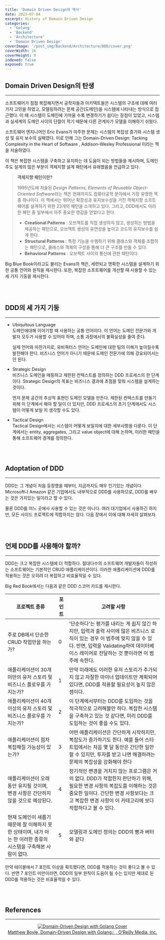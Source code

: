 ```yaml
---
title: 'Domain Driven Design의 역사'
date: 2023-07-04
excerpt: History of Domain Driven Design
categories:
  - 'Golang'
  - 'Backend'
  - 'Architecture'
  - 'Domain Driven Design'
coverImage: '/post_img/Backend/Architecture/DDD/cover.png'
coverWidth: 16
coverHeight: 9
indexed: false
exposed: true
---
```


<script>
  import Image from '$lib/components/Image.svelte';
</script>

## Domain Driven Design의 탄생

---

소프트웨어가 점점 복잡해지면서 공학자들과 아키텍트들은 시스템의 구조에 대해 여러 가지 고민을 하였고,
모델링하려는 문제 공간(도메인)을 시스템에 나타내는 방식으로 접근했다.
이 때 시스템이 도메인에 가까울 수록 변경하기가 쉽다는 장점이 있었고, 시스템과 실세계의 도메인 사이의 단절이 적기 때문에 다른 관계자가 모델을 이해하기 쉬웠다.

소프트웨어 엔지니어인 Eric Evans가 마주한 문제는 시스템의 복잡성 증가와 시스템 생성 및 유지 보수의 실패였다.
이로 인해 그는 Domain-Driven Design: Tacking Complexity in the Heart of Software , Addison-Wesley Professional 이라는 책을 저술하였다.

이 책은 복잡한 시스템을 구축하고 유지하는 데 도움이 되는 방법들을 제시하며, 도메인 주도 설계의 많은 부분이 객체지향 설계 패턴에서 유래했음을 언급하고 있다.

> **객체지향 패턴이란?**
>
> 1995년도에 저술된 *Design Patterns, Elements of Reusable Object-Oriented Software*라는 책은 현재까지도 컴퓨터공학 분야에서 가장 유명한 책 중 하나이다.
> 이 책에서는 뛰어난 확장성과 유지보수성을 가진 객체지향 소프트웨어를 설계하기 위한 23개의 패턴을 소개하고 있다.
> 그리고, DDD에서도 이러한 패턴 중 일부에서 아주 중요한 영감을 얻었다고 한다.
>
> - **Creational Patterns** : 오브젝트를 직접 생성하지 않고, 생성하는 방법을 제공하는 패턴으로, 오브젝트 생성의 유연성을 높이고 코드의 유지보수를 쉽게 한다.
> - **Structural Patterns** : 특정 기능을 수행하기 위해 클래스와 객체를 조합하는 패턴으로, 클래스와 객체의 구성을 통해 더 큰 구조를 만들 수 있다.
> - **Behavioral Patterns** : 오브젝트 사이의 통신에 관한 패턴이다.

Big Blue Book이라고도 불리는 Evans의 책은, 세련되고 명확한 시스템을 설계하기 위한 공통 언어와 원칙을 제시한다.
또한, 복잡한 소프트웨어를 개선할 때 사용할 수 있는 세 가지 기둥을 제시한다.

<br><br>

## DDD의 세 가지 기둥

---

- Ubiquitous Language  
  도메인에대해 이야기할 때 사용하는 공통 언어이다.
  이 언어는 도메인 전문가와 개발자 모두가 사용할 수 있어야 하며, 소통 과정에서의 불확실성을 줄여 준다.

  실제 언어와 마찬가지로, 유비쿼터스 언어는 도메인에 대한 팀의 이해가 높아질수록 발전해야 한다.
  비즈니스 언어가 아니기 때문에 도메인 전문가에 의해 강요되어서는 안 된다.

- Strategic Design  
  비즈니스 도메인을 매핑하고 제한된 컨텍스트를 정의하는 DDD 프로세스의 한 단계이다.
  Strategic Design의 목표는 비즈니스 결과에 초점을 맞춰 시스템을 설계하는 것이다.

  먼저 문제 공간의 추상적 표현인 도메인 모델을 만든다.
  제한된 컨텍스트를 만들기 위해 이 단계에서 해야 할 일이 더 있지만,
  DDD 프로세스의 초기 단계에서도 시스템이 어떻게 보일 지 생각할 수도 있다.

- Tactical Design  
  Tactical Design에서는 시스템이 어떻게 보일지에 대한 세부사항을 다룬다.
  이 단계에서는 entity, aggregates, 그리고 value object에 대해 논하며,
  이러한 패턴을 통해 소프트웨어 경계를 정의한다.

<br><br>

## Adoptation of DDD

---

DDD는 그 개념이 처음 등장했을 때부터, 지금까지도 매우 인기있는 개념이다.
Microsoft나 Amazon 같은 기업에서도 내부적으로 DDD를 사용하므로, DDD를 배우는 것은 가치있는 일이라고 할 수 있다.

물론 DDD를 어느 곳에사 사용할 수 있는 것은 아니다.
여러 대기업에서 사용하긴 하지만, 모든 사이드 프로젝트에 적합하지는 않다.
다음 장에서 이에 대해 자세히 살펴보자.

<br><br>

## 언제 DDD를 사용해야 할까?

---

DDD는 크고 복잡한 시스템에 더 적합하다.
절대다수의 소프트웨어 개발자들이 작성하는 소프트웨어는 기본적인 CRUD 애플리케이션이다.
이러한 애플리케이션에 DDD를 적용하는 것은 오히려 더 복잡하고 비효율적일 수 있다.

Big Red Book에서는 다음과 같은 DDD 스코어 카드를 제시한다.

| 프로젝트 종류                                                                                                    | 포인트 | 고려할 사항                                                                                                                                                                                                                       |
| ---------------------------------------------------------------------------------------------------------------- | ------ | --------------------------------------------------------------------------------------------------------------------------------------------------------------------------------------------------------------------------------- |
| 주로 DB에서 단순한 CRUD 작업만을 하는가?                                                                         | 0      | '단순하다'는 평가를 내리는 게 쉽지 않긴 하지만, 입력과 출력 사이에 많은 비즈니스 로직이 있는 경우 이 범주에 맞지 않을 수 있다. 반면, 입력을 Validating하여 데이터베이스 레이어로 전달하는 것 뿐이라면 이 범주에 속한다.           |
| 애플리케이션이 30개 미만의 유저 스토리 및 비즈니스 플로우를 가지는가?                                            | 1      | 만약 미래에도 이러한 유저 스토리가 추가되지 않고 자잘한 마이너 업데이트만 계획되어 있다면, DDD를 적용할 필요성이 높지 않은 셈이다.                                                                                                |
| 애플리케이션이 40개 이상의 유저 스토리 및 비즈니스 플로우를 가지는가?                                            | 2      | 이 단계에서부터는 DDD를 도입하는 것을 적극적으로 고려해볼만 하다. 복잡한 시스템을 구축하고 있는 것 같다면, 미리 DDD를 도입하는 것이 좋을 수도 있다.                                                                               |
| 애플리케이션이 점차 복잡해질 가능성이 있는가?                                                                    | 3      | 어떤 애플리케이션은 간단하게 시작하지만, 복잡도가 증가하기도 한다. 예를 들어 스타트업에서는 처음 몇 달 동안은 간단한 일만 할 수 있지만, 투자를 받고 나면 해결하려는 문제의 복잡성을 강화해야 한다                                 |
| 애플리케이션이 오래동안 유지될 것이며, 변경 사항은 간단하지 않을 것으로 예상된다.                                | 4      | 정기적인 변경을 거치지 않는 프로그램은 거의 없다. DDD가 적합한지 판단하기 위해, 필요한 변경 사항의 복잡도를 이해하는 것은 중요한 일이다. 간단한 변경 사항보다는 크고 복잡한 변경 사항이 이 카테고리에 보다 적합하다고 볼 수 있다. |
| 현재 도메인이 새롭기 때문에 잘 이해하지 못한 상태이며, 내가 아는 한 이러한 종류의 시스템을 구축해본 사람이 없다. | 5      | 모델링과 도메인 정의는 DDD의 빵과 버터와 같다                                                                                                                                                                                     |

만약 테이블에서 7 포인트 이상을 획득했다면, DDD를 적용하는 것이 좋다고 볼 수 있다.
반면 7 포인트 미만이라면, DDD의 일부 원칙이 도움이 될 수는 있지만 제대로 된 DDD를 적용하는 것은 비효율적일 수 있다.

<br><br>

## References

---

<center>

[
<Image alt="Domain-Driven Design with Golang Cover" src="https://learning.oreilly.com/covers/urn:orm:book:9781804613450/400w/"/>
](https://learning.oreilly.com/library/view/domain-driven-design-with/9781804613450/) <br>
[Matthew Boyle, Domain-Driven Design with Golang』, O'Reilly Media, Inc.](https://learning.oreilly.com/library/view/domain-driven-design-with/9781804613450/)

</center>
